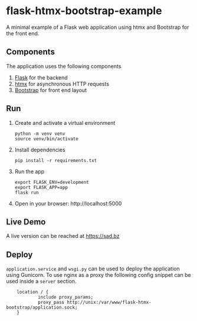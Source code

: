 # flask-htmx-bootstrap-example
A minimal example of a Flask web application using htmx and Bootstrap for the front end.

## Components
The application uses the following components
1. [Flask](https://flask.palletsprojects.com) for the backend
2. [htmx](https://htmx.org/) for asynchronous HTTP requests
3. [Bootstrap](https://getbootstrap.com/) for front end layout

## Run
1. Create and activate a virtual environment
    ```
    python -m venv venv
    source venv/bin/activate
    ```
2. Install dependencies
    ```
    pip install -r requirements.txt
    ```
3. Run the app
    ```
    export FLASK_ENV=development
    export FLASK_APP=app
    flask run
    ```
4. Open in your browser: http://localhost:5000

## Live Demo
A live version can be reached at https://sad.bz

## Deploy
```application.service``` and ```wsgi.py``` can be used to deploy the application using Gunicorn. To use nginx as a proxy the following config snippet can be used inside a ```server``` section.

```
    location / {
            include proxy_params;
            proxy_pass http://unix:/var/www/flask-htmx-bootstrap/application.sock;
    }
```

